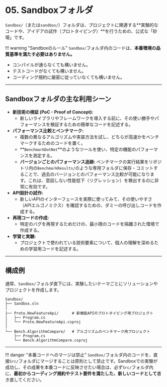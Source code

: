 # 05. Sandboxフォルダ

`Sandbox/`（または`sandbox/`）フォルダは、プロジェクトに関連する**実験的なコードや、アイデアの試作（プロトタイピング）**を行うための、公式な「砂場」です。

!!! warning "Sandboxのルール"
`Sandbox/`フォルダ内のコードは、**本番環境の品質基準を満たす必要はありません。**

- コンパイルが通らなくても構いません。
- テストコードがなくても構いません。
- コーディング規約に厳密に従っていなくても構いません。

---

## Sandboxフォルダの主な利用シーン

- **新技術の検証 (PoC - Proof of Concept):**
  - 新しいライブラリやフレームワークを導入する前に、その使い勝手やパフォーマンスを検証するための簡単なコードを記述する。
- **パフォーマンス比較とベンチマーク:**
  - 複数の異なるアルゴリズムや実装方法を試し、どちらが高速かをベンチマークするためのコードを置く。
  - **`BenchmarkDotNet`**のようなツールを使い、特定の機能のパフォーマンスを測定する。
  - **バージョンごとのパフォーマンス追跡:**
    ベンチマークの実行結果をリポジトリ内の`BenchmarkResults/`のような専用フォルダに保存・コミットすることで、過去のバージョンとのパフォーマンス比較が可能になります。これは、意図しない性能低下（リグレッション）を検出するのに非常に有効です。
- **API設計の試作:**
  - 新しいAPIのインターフェースを実際に使ってみて、その使いやすさ（APIエルゴノミクス）を確認するための、ダミーの呼び出しコードを作成する。
- **再現コードの作成:**
  - 特定のバグを再現するためだけの、最小限のコードを隔離された環境で作成する。
- **学習と実験:**
  - プロジェクトで使われている技術要素について、個人の理解を深めるための学習用コードを記述する。

---

## 構成例

通常、`Sandbox/`フォルダ直下には、実験したいテーマごとにソリューションやプロジェクトを作成します。

```text
Sandbox/
├── Sandbox.sln
│
├── Proto.NewFeatureApi/      # 新機能APIのプロトタイピング用プロジェクト
│   ├── Program.cs
│   └── Proto.NewFeatureApi.csproj
│
└── Bench.AlgorithmCompare/   # アルゴリズムのベンチマーク用プロジェクト
    ├── Program.cs
    └── Bench.AlgorithmCompare.csproj
```

---

!!! danger "本番コードへのマージは禁止"
`Sandbox/`フォルダ内のコードを、直接`Src/`フォルダにマージすることは原則として禁止です。Sandboxでの実験が成功し、その成果を本番コードに反映させたい場合は、必ず`Src/`フォルダ内に、**最初からコーディング規約やテスト要件を満たした、新しいコードとして**書き直してください。
